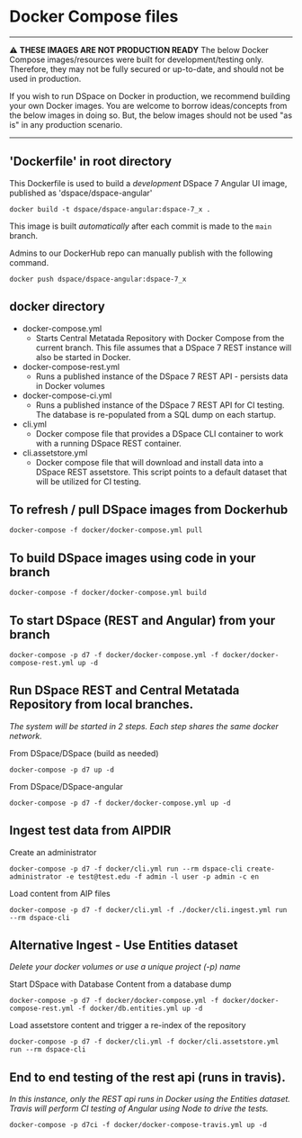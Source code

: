 # Docker Compose files

---

:warning: **THESE IMAGES ARE NOT PRODUCTION READY** The below Docker Compose images/resources were built for development/testing only. Therefore, they may not be fully secured or up-to-date, and should not be used in production.

If you wish to run DSpace on Docker in production, we recommend building your own Docker images. You are welcome to borrow ideas/concepts from the below images in doing so. But, the below images should not be used "as is" in any production scenario.

---

## 'Dockerfile' in root directory

This Dockerfile is used to build a _development_ DSpace 7 Angular UI image, published as 'dspace/dspace-angular'

```
docker build -t dspace/dspace-angular:dspace-7_x .
```

This image is built _automatically_ after each commit is made to the `main` branch.

Admins to our DockerHub repo can manually publish with the following command.

```
docker push dspace/dspace-angular:dspace-7_x
```

## docker directory

- docker-compose.yml
  - Starts Central Metatada Repository with Docker Compose from the current branch. This file assumes that a DSpace 7 REST instance will also be started in Docker.
- docker-compose-rest.yml
  - Runs a published instance of the DSpace 7 REST API - persists data in Docker volumes
- docker-compose-ci.yml
  - Runs a published instance of the DSpace 7 REST API for CI testing. The database is re-populated from a SQL dump on each startup.
- cli.yml
  - Docker compose file that provides a DSpace CLI container to work with a running DSpace REST container.
- cli.assetstore.yml
  - Docker compose file that will download and install data into a DSpace REST assetstore. This script points to a default dataset that will be utilized for CI testing.

## To refresh / pull DSpace images from Dockerhub

```
docker-compose -f docker/docker-compose.yml pull
```

## To build DSpace images using code in your branch

```
docker-compose -f docker/docker-compose.yml build
```

## To start DSpace (REST and Angular) from your branch

```
docker-compose -p d7 -f docker/docker-compose.yml -f docker/docker-compose-rest.yml up -d
```

## Run DSpace REST and Central Metatada Repository from local branches.

_The system will be started in 2 steps. Each step shares the same docker network._

From DSpace/DSpace (build as needed)

```
docker-compose -p d7 up -d
```

From DSpace/DSpace-angular

```
docker-compose -p d7 -f docker/docker-compose.yml up -d
```

## Ingest test data from AIPDIR

Create an administrator

```
docker-compose -p d7 -f docker/cli.yml run --rm dspace-cli create-administrator -e test@test.edu -f admin -l user -p admin -c en
```

Load content from AIP files

```
docker-compose -p d7 -f docker/cli.yml -f ./docker/cli.ingest.yml run --rm dspace-cli
```

## Alternative Ingest - Use Entities dataset

_Delete your docker volumes or use a unique project (-p) name_

Start DSpace with Database Content from a database dump

```
docker-compose -p d7 -f docker/docker-compose.yml -f docker/docker-compose-rest.yml -f docker/db.entities.yml up -d
```

Load assetstore content and trigger a re-index of the repository

```
docker-compose -p d7 -f docker/cli.yml -f docker/cli.assetstore.yml run --rm dspace-cli
```

## End to end testing of the rest api (runs in travis).

_In this instance, only the REST api runs in Docker using the Entities dataset. Travis will perform CI testing of Angular using Node to drive the tests._

```
docker-compose -p d7ci -f docker/docker-compose-travis.yml up -d
```
